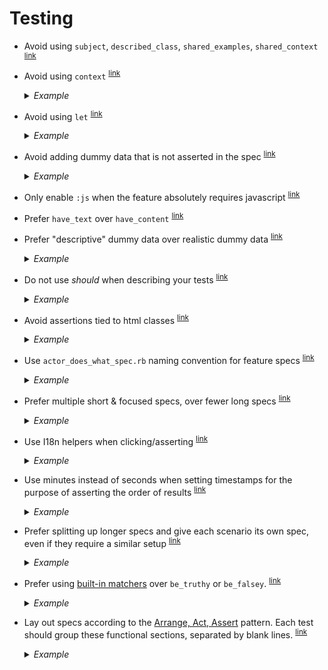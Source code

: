 # Testing

- <a name="avoid-subject-and-friends"></a>
  Avoid using `subject`, `described_class`, `shared_examples`, `shared_context`
  <sup>[link](#avoid-subject-and-friends)</sup>

- <a name="avoid-using-context"></a>
  Avoid using `context`
  <sup>[link](#avoid-using-context)</sup>

  <details>
    <summary><em>Example</em></summary>

    ```ruby
    ## Bad
    context "when condition A" do
      before do
        # setup for condition A
      end

      it "does something a" do
        # ...
      end

      it "does something b" do
        # ...
      end

      context "and another condition B" do
        before do
          # setup for condition B
        end

        it "does something c" do
          # ...where am I? What setup has been done?
        end
      end
    end

    ## Good
    it "does something a when condition A" do
      # setup for condition A
      # expect a
    end

    it "does something b when condition A" do
      # setup for condition A
      # expect b
    end

    it "does something c when condition A and condition B" do
      # setup for condition A
      # setup for condition B
      # expect c
    end
    ```

    If setup is tedious, then we can introduce a helper method:

    ```ruby
    it "does something a when condition A" do
      setup_condition_a
      # expect a
    end

    it "does something b when condition A" do
      setup_condition_a
      # expect b
    end

    private

      def setup_condition_A
        # ...
      end
    ```
  </details>

- <a name="avoid-using-let"></a>
  Avoid using `let`
  <sup>[link](#avoid-using-let)</sup>

  <details>
    <summary><em>Example</em></summary>

    ```ruby
    ## Bad
    let(:recipe) { create(:recipe) }

    it "does something" do
    end

    it "does something" do
    end

    it "does something" do
    end

    it "does something" do
    end

    it "spec faaaar down the page" do
      recipe.publish # huh? where does this recipe come from?
    end

    ## Good
    it "does something" do
      recipe = create(:recipe)
      recipe.publish
    end
    ```
  </details>

- <a name="avoid-unused-dummy-data"></a>
  Avoid adding dummy data that is not asserted in the spec
  <sup>[link](#avoid-unused-dummy-data)</sup>

  <details>
    <summary><em>Example</em></summary>

    ```ruby
    ## Bad
    user = create(:user, name: "Name", profile_message: "Not Asserted")
    login(user)
    expect(page).to have_text("Name")

    ## Good
    user = create(:user, name: "Name")
    login(user)
    expect(page).to have_text("Name")
    ```
  </details>

- <a name="only-enable-js-when-needed"></a>
  Only enable `:js` when the feature absolutely requires javascript
  <sup>[link](#only-enable-js-when-needed)</sup>

- <a name="prefer-have-text"></a>
  Prefer `have_text` over `have_content`
  <sup>[link](#prefer-have-text)</sup>

- <a name="prefer-descriptive-dummy-data"></a>
  Prefer "descriptive" dummy data over realistic dummy data
  <sup>[link](#prefer-descriptive-dummy-data)</sup>

  <details>
    <summary><em>Example</em></summary>

    ```ruby
    ## Bad
    alice = create(:user, name: "Alice")
    alice.friends << create(:user, name: "Bob")
    create(:user, name: "Mary")

    visit friends_path(alice)
    expect(page).to have_text("Bob")
    expect(page).to_not have_text("Mary") # Who is Bob/Mary and how are they related again?

    ## Good
    user = create(:user)
    user.friends << create(:user, name: "Friend of User")
    create(:user, name: "Not Friend of User")

    visit friends_path(user)
    expect(page).to have_text("Friend of User")
    expect(page).to_not have_text("Not Friend of User")
    ```
  </details>

- <a name="do-not-use-should"></a>
  Do not use _should_ when describing your tests
  <sup>[link](#do-not-use-should)</sup>

  <details>
    <summary><em>Example</em></summary>

    ```ruby
    ## Bad

    it "should deliver email" do
    end

    it "should not deliver email when user prints a recipe" do
    end

    it "should only send email that has been activated" do
    end

    it "should be enabled" do
    end

    it "should have custom headers" do
    end

    it "should by default be true" do
    end

    ## Good

    it "delivers email" do
    end

    it "does not deliver email when user prints a recipe" do
    end

    it "only sends email that has been activated" do
    end

    it "is enabled" do
    end

    it "has custom headers" do
    end

    it "defaults to true" do
    end
    ```
  </details>

- <a name="avoid-assertions-on-classes"></a>
  Avoid assertions tied to html classes
  <sup>[link](#avoid-assertions-on-classes)</sup>

  <details>
    <summary><em>Example</em></summary>

    ```ruby
    ## Bad
    create_list(3, :recipe)
    visit recipes_path
    expect(page).to have_css(".recipe", count: 3)

    ## Good
    create_list(3, :recipe, title: "Recipe Title")
    visit recipes_path
    expect(page).to have_text("Recipe Title", count: 3)


    ## Bad
    within(".user-info") do
      click_link("Edit")
    end

    ## Better
    within("#user_info") do
      click_link("Edit")
    end

    ## Best
    click_link("Edit User Info") # f.ex using unambiguous title="Edit User Info" or aria-label="Edit User Info" attribute
    ```
  </details>

- <a name="use-actor-does-what"></a>
  Use `actor_does_what_spec.rb` naming convention for feature specs
  <sup>[link](#use-actor-does-what)</sup>

  <details>
    <summary><em>Example</em></summary>

    ```ruby
    ## Bad
    # /features/recipes_spec.rb
    feature "Recipes" do
      scenario "Author viewing own recipe shows welcome message" do
        # ...
      end

      scenario "Author has already seen welcome message" do
        # ...
      end
    end

    ## Good
    # /features/author_views_recipe_spec.rb
    feature "Author views recipe" do
      scenario "Shows welcome message" do
        # ...
      end

      scenario "Already seen welcome message" do
        # ...
      end
    end
    ```
  </details>

- <a name="prefer-multiple-short-specs"></a>
  Prefer multiple short & focused specs, over fewer long specs
  <sup>[link](#prefer-multiple-short-specs)</sup>

  <details>
    <summary><em>Example</em></summary>

    ```ruby
    ## Bad
    scenario "Bookmarking and unbookmarking a recipe" do
      recipe = create(:recipe)

      visit recipe_path(recipe)
      click_link t("recipes.show.bookmark_link")

      expect(page).to have_text(t("bookmarks.bookmarked"))

      click_link t("recipes.show.unbookmark_link")

      expect(page).to have_text(t("bookmarks.unbookmarked"))
    end

    ## Good
    scenario "Bookmarking a recipe" do
      recipe = create(:recipe)

      visit recipe_path(recipe)
      click_link t("recipes.show.bookmark_link")

      expect(page).to have_text(t("bookmarks.bookmarked"))
    end

    scenario "Unbookmarking a recipe" do
      bookmark = create(:bookmark)

      visit recipe_path(bookmark.recipe)
      click_link t("recipes.show.unbookmark_link")

      expect(page).to have_text(t("bookmarks.unbookmarked"))
    end
    ```
  </details>

- <a name="use-i18n"></a>
  Use I18n helpers when clicking/asserting
  <sup>[link](#use-i18n)</sup>

  <details>
    <summary><em>Example</em></summary>

    ```ruby
    ## Bad
    click_link "Sign up"
    expect(page).to have_text("Welcome!")

    ## Good
    click_link t("signups.new.signup_button")
    expect(page).to have_text t("signups.create.welcome_message")
    ```
  </details>

- <a name="use-minutes"></a>
  Use minutes instead of seconds when setting timestamps for the purpose of asserting the order of results
  <sup>[link](#use-minutes)</sup>

  <details>
    <summary><em>Example</em></summary>

    ```ruby
    ## Bad: Causes random failures depending on the timing of each step
    older_recipe = create(:recipe, published_at: 2.seconds.ago)
    newest_recipe = create(:recipe, published_at: 1.second.ago)

    expect(Recipe.recently_published.first).to eq(newest_recipe)
    expect(Recipe.recently_published.last).to eq(older_recipe)

    ## Good
    older_recipe = create(:recipe, published_at: 2.minutes.ago)
    newest_recipe = create(:recipe, published_at: 1.minute.ago)

    expect(Recipe.recently_published.first).to eq(newest_recipe)
    expect(Recipe.recently_published.last).to eq(older_recipe)
    ```
  </details>

- <a name="split-long-specs"></a>
  Prefer splitting up longer specs and give each scenario its own spec, even if they require a similar setup
  <sup>[link](#split-long-specs)</sup>

  <details>
    <summary><em>Example</em></summary>

    ```ruby
    ## Bad
    it "sanitizes recipe titles" do
      recipe = build(:recipe, title: "recipe title without capital letter")
      expect(recipe.title).to eq("Recipe title without capital letter")

      recipe = build(:recipe, title: "Recipe title with period Brand Name v1.0. ")
      expect(recipe.title).to eq("Recipe title with period Brand Name v1.0")

      recipe = build(:recipe, title: "Recipe title ( very good   )")
      expect(recipe.title).to eq("Recipe title (very good)")

      recipe = build(:recipe, title: 'Recipe title " very good   "')
      expect(recipe.title).to eq('Recipe title "very good"')
    end

    ## Good
    it "capitalizes the first letter in recipe titles" do
      recipe = build(:recipe, title: "recipe title without capital letter")
      expect(recipe.title).to eq("Recipe title without capital letter")
    end

    it "removes full stop from recipe titles" do
      recipe = build(:recipe, title: "Recipe title with period Brand Name v1.0. ")
      expect(recipe.title).to eq("Recipe title with period Brand Name v1.0")
    end

    it "removes spaces inside parens from recipe titles" do
      recipe = build(:recipe, title: "Recipe title ( very good   )")
      expect(recipe.title).to eq("Recipe title (very good)")
    end

    it "removes spaces inside quotes from recipe titles" do
      recipe = build(:recipe, title: 'Recipe title " very good   "')
      expect(recipe.title).to eq('Recipe title "very good"')
    end
    ```
  </details>
- <a name="built-in-matcher"></a>
  Prefer using [built-in matchers](https://relishapp.com/rspec/rspec-expectations/v/3-8/docs/built-in-matchers) over `be_truthy` or `be_falsey`.
  <sup>[link](#built-in-matcher)</sup>

  <details>
    <summary><em>Example</em></summary>

    ```ruby
    ## Bad
    expect(list.include?("soup")).to be_truthy

    #  expected: truthy value
    #       got: false

    expect(Achievement.unseen.exist?).to be_falsey

    #  expected: falsey value
    #       got: true

    ## Good
    expect(list).to include("soup")

    #  expected ["pizza", "pasta"] to include "soup"

    expect(Achievement.unseen).not_to exist

    #  expected #<ActiveRecord::Relation [#<Achievement id: 1, user_id: 104, ...>]> not to exist
    ```
  </details>
- <a name="arrange-act-assert"></a>
  Lay out specs according to the [Arrange, Act, Assert](http://wiki.c2.com/?ArrangeActAssert) pattern. Each test should group these functional sections, separated by blank lines.
  <sup>[link](#arrange-act-assert)</sup>

  <details>
    <summary><em>Example</em></summary>

    ```ruby
    ## Bad
    it "does something" do
      user = create(:user)
      
      recipe = create(:recipe, user: user)
      
      recipe.delete
      expect(recipe).to be_deleted
    end

    ## Good
    it "does something" do
      user = create(:user)
      recipe = create(:recipe, user: user)
      
      recipe.delete

      expect(recipe).to be_deleted
    end
    ```
  </details>
